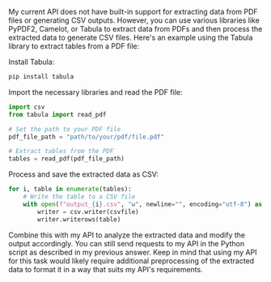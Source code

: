 My current API does not have built-in support for extracting data from PDF files or generating CSV outputs. However, you can use various libraries like PyPDF2, Camelot, or Tabula to extract data from PDFs and then process the extracted data to generate CSV files. Here's an example using the Tabula library to extract tables from a PDF file:

Install Tabula:

```python
pip install tabula
```

Import the necessary libraries and read the PDF file:

```python
import csv
from tabula import read_pdf

# Set the path to your PDF file
pdf_file_path = "path/to/your/pdf/file.pdf"

# Extract tables from the PDF
tables = read_pdf(pdf_file_path)
```

Process and save the extracted data as CSV:

```python
for i, table in enumerate(tables):
    # Write the table to a CSV file
    with open(f"output_{i}.csv", "w", newline="", encoding="utf-8") as csvfile:
        writer = csv.writer(csvfile)
        writer.writerows(table)
```

Combine this with my API to analyze the extracted data and modify the output accordingly. You can still send requests to my API in the Python script as described in my previous answer. Keep in mind that using my API for this task would likely require additional preprocessing of the extracted data to format it in a way that suits my API's requirements.